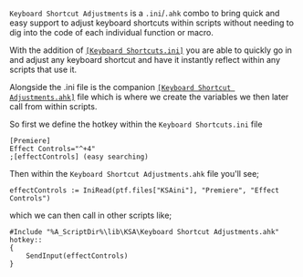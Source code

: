 `Keyboard Shortcut Adjustments` is a `.ini`/`.ahk` combo to bring quick and easy support to adjust keyboard shortcuts within scripts without needing to dig into the code of each individual function or macro.

With the addition of [`[Keyboard Shortcuts.ini]`](https://github.com/Tomshiii/ahk/blob/main/lib/KSA/Keyboard%20Shortcuts.ini) you are able to quickly go in and adjust any keyboard shortcut and have it instantly reflect within any scripts that use it.

Alongside the .ini file is the companion [`[Keyboard Shortcut Adjustments.ahk]`](https://github.com/Tomshiii/ahk/blob/main/lib/KSA/Keyboard%20Shortcut%20Adjustments.ahk) file which is where we create the variables we then later call from within scripts.

So first we define the hotkey within the `Keyboard Shortcuts.ini` file
```autohotkey
[Premiere]
Effect Controls="^+4"
;[effectControls] (easy searching)
```
Then within the `Keyboard Shortcut Adjustments.ahk` file you'll see;
```autohotkey
effectControls := IniRead(ptf.files["KSAini"], "Premiere", "Effect Controls")
```
which we can then call in other scripts like;
```autohotkey
#Include "%A_ScriptDir%\lib\KSA\Keyboard Shortcut Adjustments.ahk"
hotkey::
{
    SendInput(effectControls)
}
```